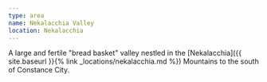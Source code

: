 ```yaml
---
type: area
name: Nekalacchia Valley
location: Nekalacchia
---
```


A large and fertile "bread basket" valley nestled in the [Nekalacchia]({{ site.baseurl }}{% link _locations/nekalacchia.md %}) Mountains to the south of Constance City.
